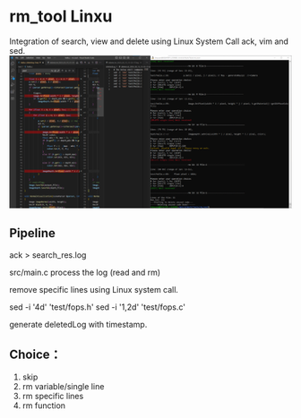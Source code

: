 # rm_tool Linxu
Integration of search, view and delete using Linux System Call ack, vim and sed.
![del_single](./del_single.png)
## Pipeline
ack > search_res.log

src/main.c process the log (read and rm)

remove specific lines using Linux system call.

sed -i '4d' 'test/fops.h'
sed -i '1,2d' 'test/fops.c'

generate deletedLog with timestamp.

## Choice：
1. skip
2. rm variable/single line
3. rm specific lines
4. rm function